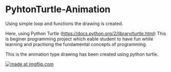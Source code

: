 # PyhtonTurtle-Animation
Using simple loop and functions the drawing is created.

Here, using Python Turtle 
(https://docs.python.org/2/library/turtle.html)
This is beginer programming project which eable student to have fun while learning and practising the fundamental concepts of programming. 

This is the animation type drawing has been created using python turtle. 

<a href="https://imgflip.com/gif/1sm71w"><img src="https://i.imgflip.com/1sm71w.gif" title="made at imgflip.com"/></a>
